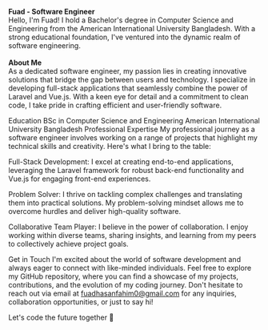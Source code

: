 <b>Fuad - Software Engineer</b> <br/>
Hello, I'm Fuad! I hold a Bachelor's degree in Computer Science and Engineering from the American International University Bangladesh. With a strong educational foundation, I've ventured into the dynamic realm of software engineering.
<br/><br/>
<b>About Me</b><br/>
As a dedicated software engineer, my passion lies in creating innovative solutions that bridge the gap between users and technology. I specialize in developing full-stack applications that seamlessly combine the power of Laravel and Vue.js. With a keen eye for detail and a commitment to clean code, I take pride in crafting efficient and user-friendly software.

Education
BSc in Computer Science and Engineering
American International University Bangladesh
Professional Expertise
My professional journey as a software engineer involves working on a range of projects that highlight my technical skills and creativity. Here's what I bring to the table:

Full-Stack Development: I excel at creating end-to-end applications, leveraging the Laravel framework for robust back-end functionality and Vue.js for engaging front-end experiences.

Problem Solver: I thrive on tackling complex challenges and translating them into practical solutions. My problem-solving mindset allows me to overcome hurdles and deliver high-quality software.

Collaborative Team Player: I believe in the power of collaboration. I enjoy working within diverse teams, sharing insights, and learning from my peers to collectively achieve project goals.

Get in Touch
I'm excited about the world of software development and always eager to connect with like-minded individuals. Feel free to explore my GitHub repository, where you can find a showcase of my projects, contributions, and the evolution of my coding journey. Don't hesitate to reach out via email at fuadhasanfahim0@gmail.com for any inquiries, collaboration opportunities, or just to say hi!

Let's code the future together 🚀

